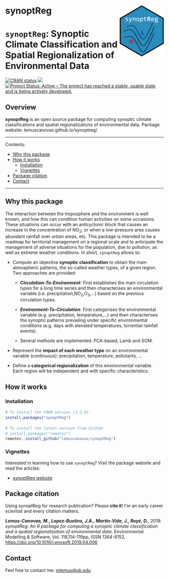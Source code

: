 synoptReg <img src="img/logo.png" align="right" alt="" width="140" />
=========================================================
# `synoptReg`: Synoptic Climate Classification and Spatial Regionalization of Environmental Data


[![CRAN status](https://www.r-pkg.org/badges/version/synoptReg)](https://cran.r-project.org/package=synoptReg)
[![](http://cranlogs.r-pkg.org/badges/grand-total/synoptReg)](http://cran.rstudio.com/web/packages/synoptReg/index.html)
[![Project Status: Active – The project has reached a stable, usable
state and is being actively
developed.](http://www.repostatus.org/badges/latest/active.svg)](http://www.repostatus.org/#active)

## Overview

**synoptReg** is an open source package for computing synoptic climate classifications and spatial regionalizations of environmental data. Package website: lemuscanovas.github.io/synoptreg/

----

Contents:

* [Why this package](#why-this-package)
* [How it works](#how-it-works)
  * [Installation](#installation)
  * [Vignettes](#vignettes)
* [Package citation](#package-citation)
* [Contact](#contact)

----

## Why this package
The interaction between the troposphere and the environment is well known, and how this can condition human activities on some occasions. These situations can occur with an anticyclonic block that causes an increase in the concentration of NO<sub>2</sub>; or when a low-pressure area causes abundant rainfall over urban areas, etc.
This package is intended to be a roadmap for territorial management on a regional scale and to anticipate the management of adverse situations for the population, due to pollution, as well as extreme weather conditions.
In short, `synoptReg` allows to:

-    Compute an objective **synoptic classification** to obtain the main atmospheric patterns, the so-called weather types, of a given region. Two approaches are provided:

     - ***Circulation-To-Environment***: First establishes the main circulation         types for a long time series and then characterises an environmental
     variable (i.e. precipitation,NO<sub>2</sub>,O<sub>3</sub>,...) based on
     the previous circulation types.
  
     - ***Environment-To-Circulation***: First categorises the environmental
     variable (e.g. precipitation, temperature,...) and then characterises
     the synoptic patterns prevailing under specific environmental
     conditions (e.g. days with elevated temperatures, torrential rainfall
     events). 
     
     * Several methods are implemented: PCA-based, Lamb and SOM.
  
- Represent the **impact of each weather type** on an environmental variable (continuous): precipitation, temperature, pollutants, ...

- Define a **categorical regionalization** of this environmental variable. Each region will be independent and with specific characteristics.  

## How it works

### Installation

``` r
# To install the CRAN version (1.2.0):
install.packages("synoptReg")

# To install the latest version from Github:
# install.packages("remotes")
remotes::install_github("lemuscanovas/synoptReg")
```

### Vignettes

Interested in learning how to use `synoptReg`? Visit the package website and read the articles:

* [synoptReg website](https://lemuscanovas.github.io/synoptreg/)


## Package citation

Using synoptReg for research publication?  Please **cite it**! I'm an early career scientist and every citation matters.

***Lemus-Canovas, M., Lopez-Bustins, J.A., Martin-Vide, J., Royé, D.***, 2019. *synoptReg: An R package for computing a synoptic climate classification and a spatial regionalization of environmental data*. Environmental Modelling & Software, Vol. 118,114-119pp, ISSN 1364-8152, https://doi.org/10.1016/j.envsoft.2019.04.006

## Contact

Feel free to contact me: mlemus@ub.edu
